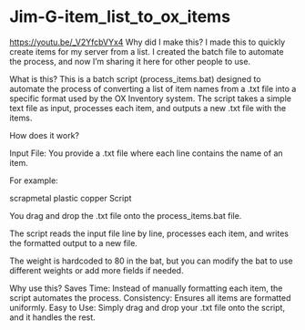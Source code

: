 # Jim-G-item_list_to_ox_items
https://youtu.be/_V2YfcbVYx4
Why did I make this?
I made this to quickly create items for my server from a list. I created the batch file to automate the process, and now I’m sharing it here for other people to use.

What is this?
This is a batch script (process_items.bat) designed to automate the process of converting a list of item names from a .txt file into a specific format used by the OX Inventory system. 
The script takes a simple text file as input, processes each item, and outputs a new .txt file with the items.


How does it work?

Input File:
You provide a .txt file where each line contains the name of an item. 

For example:

scrapmetal
plastic
copper
Script


You drag and drop the .txt file onto the process_items.bat file.

The script reads the input file line by line, processes each item, and writes the formatted output to a new file.


The weight is hardcoded to 80 in the bat, but you can modify the bat to use different weights or add more fields if needed.

Why use this?
Saves Time: Instead of manually formatting each item, the script automates the process.
Consistency: Ensures all items are formatted uniformly.
Easy to Use: Simply drag and drop your .txt file onto the script, and it handles the rest.
